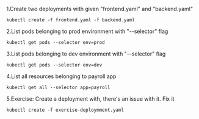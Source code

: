 1.Create two deployments with given "frontend.yaml" and "backend.yaml"
```
kubectl create -f frontend.yaml -f backend.yaml
```

2.List pods belonging to prod environment with "--selector" flag
```
kubectl get pods --selector env=prod
```

3.List pods belonging to dev environment with "--selector" flag
```
kubectl get pods --selector env=dev
```

4.List all resources belonging to payroll app
```
kubectl get all --selector app=payroll
```

5.Exercise: Create a deployment with, there's an issue with it. Fix it
```
kubectl create -f exercise-deploymment.yaml
```